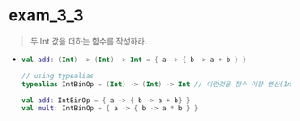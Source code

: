 exam_3_3
===
> 두 Int 값을 더하는 함수를 작성하라.
* ```kotlin
  val add: (Int) -> (Int) -> Int = { a -> { b -> a + b } }
  
  // using typealias 
  typealias IntBinOp = (Int) -> (Int) -> Int // 이런것을 정수 이항 연산(Integer Binary Operation) 이라고 한다.
  
  val add: IntBinOp = { a -> { b -> a + b} }
  val mult: IntBinOp = { a -> { b -> a * b } }
